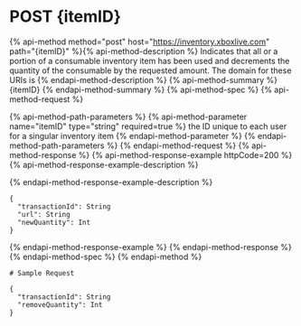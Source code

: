 # POST {itemID}

{% api-method method="post" host="https://inventory.xboxlive.com" path="{itemID}" %}{% api-method-description %}
Indicates that all or a portion of a consumable inventory item has been used and decrements the quantity of the consumable by the requested amount. The domain for these URIs is 
{% endapi-method-description %}
{% api-method-summary %}
{itemID}
{% endapi-method-summary %}
{% api-method-spec %}
{% api-method-request %}

{% api-method-path-parameters %}
{% api-method-parameter name="itemID" type="string" required=true %}
the ID unique to each user for a singular inventory item
{% endapi-method-parameter %}
{% endapi-method-path-parameters %}
{% endapi-method-request %}
{% api-method-response %}
{% api-method-response-example httpCode=200 %}
{% api-method-response-example-description %}

{% endapi-method-response-example-description %}

```text
{
  "transactionId": String
  "url": String
  "newQuantity": Int
}
```
{% endapi-method-response-example %}
{% endapi-method-response %}
{% endapi-method-spec %}
{% endapi-method %}
```text
# Sample Request

{
  "transactionId": String
  "removeQuantity": Int
}

```